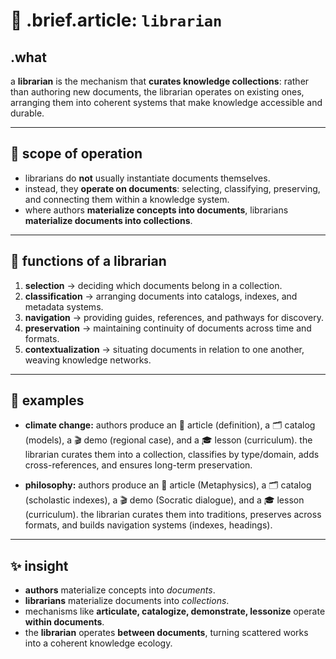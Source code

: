 # 🧩 .brief.article: `librarian`

## .what
a **librarian** is the mechanism that **curates knowledge collections**: rather than authoring new documents, the librarian operates on existing ones, arranging them into coherent systems that make knowledge accessible and durable.

---

## 📑 scope of operation
- librarians do **not** usually instantiate documents themselves.
- instead, they **operate on documents**: selecting, classifying, preserving, and connecting them within a knowledge system.
- where authors **materialize concepts into documents**, librarians **materialize documents into collections**.

---

## 🔬 functions of a librarian
1. **selection** → deciding which documents belong in a collection.
2. **classification** → arranging documents into catalogs, indexes, and metadata systems.
3. **navigation** → providing guides, references, and pathways for discovery.
4. **preservation** → maintaining continuity of documents across time and formats.
5. **contextualization** → situating documents in relation to one another, weaving knowledge networks.

---

## 📌 examples

- **climate change:**
  authors produce an 📖 article (definition), a 🗂️ catalog (models), a 🎬 demo (regional case), and a 🎓 lesson (curriculum).
  the librarian curates them into a collection, classifies by type/domain, adds cross-references, and ensures long-term preservation.

- **philosophy:**
  authors produce an 📖 article (Metaphysics), a 🗂️ catalog (scholastic indexes), a 🎬 demo (Socratic dialogue), and a 🎓 lesson (curriculum).
  the librarian curates them into traditions, preserves across formats, and builds navigation systems (indexes, headings).

---

## ✨ insight
- **authors** materialize concepts into *documents*.
- **librarians** materialize documents into *collections*.
- mechanisms like **articulate, catalogize, demonstrate, lessonize** operate **within documents**.
- the **librarian** operates **between documents**, turning scattered works into a coherent knowledge ecology.
